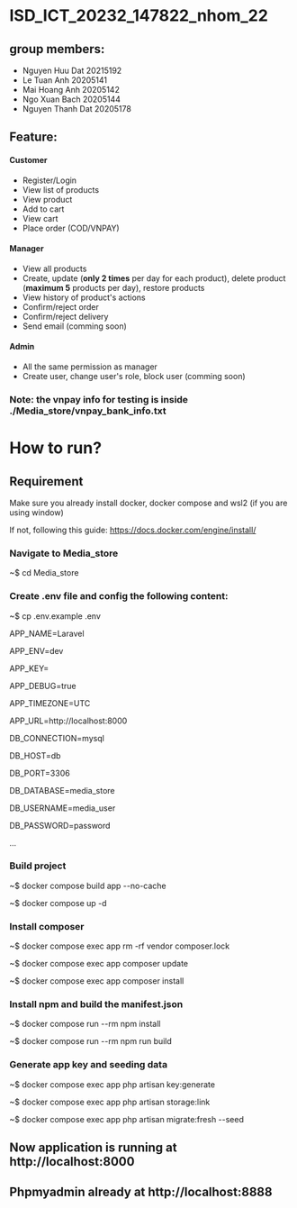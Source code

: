 # ISD_ICT_20232_147822_nhom_22

## group members:

- Nguyen Huu Dat 20215192
- Le Tuan Anh 20205141
- Mai Hoang Anh 20205142
- Ngo Xuan Bach 20205144
- Nguyen Thanh Dat 20205178

## Feature:

#### Customer

- Register/Login
- View list of products
- View product
- Add to cart
- View cart
- Place order (COD/VNPAY)

#### Manager

- View all products
- Create, update (**only 2 times** per day for each product), delete product (**maximum 5** products per day), restore products
- View history of product's actions
- Confirm/reject order
- Confirm/reject delivery
- Send email (comming soon)

#### Admin

- All the same permission as manager
- Create user, change user's role, block user (comming soon)

### Note: the vnpay info for testing is inside **./Media_store/vnpay_bank_info.txt**

# How to run?

## Requirement

Make sure you already install docker, docker compose and wsl2 (if you are using window)

If not, following this guide: https://docs.docker.com/engine/install/

### Navigate to Media_store

~$ cd Media_store

### Create .env file and config the following content:

~$ cp .env.example .env

APP_NAME=Laravel

APP_ENV=dev

APP_KEY=

APP_DEBUG=true

APP_TIMEZONE=UTC

APP_URL=http://localhost:8000

DB_CONNECTION=mysql

DB_HOST=db

DB_PORT=3306

DB_DATABASE=media_store

DB_USERNAME=media_user

DB_PASSWORD=password

...

### Build project

~$ docker compose build app --no-cache

~$ docker compose up -d

### Install composer

~$ docker compose exec app rm -rf vendor composer.lock

~$ docker compose exec app composer update

~$ docker compose exec app composer install

### Install npm and build the manifest.json

~$ docker compose run --rm npm install

~$ docker compose run --rm npm run build

### Generate app key and seeding data

~$ docker compose exec app php artisan key:generate

~$ docker compose exec app php artisan storage:link

~$ docker compose exec app php artisan migrate:fresh --seed

## Now application is running at http://localhost:8000

## Phpmyadmin already at http://localhost:8888
